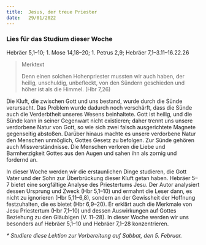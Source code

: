 ```yaml
---
title:  Jesus, der treue Priester
date:   29/01/2022
---
```


### Lies für das Studium dieser Woche
Hebräer 5,1–10; 1. Mose 14,18–20; 1. Petrus 2,9; Hebräer 7,1–3.11–16.22.26

> <p>Merktext</p>
> Denn einen solchen Hohenpriester mussten wir auch haben, der heilig, ­unschuldig, unbefleckt, von den Sündern geschieden und höher ist als die Himmel. (Hbr 7,26)

Die Kluft, die zwischen Gott und uns bestand, wurde durch die Sünde verursacht. Das Problem wurde dadurch noch verschärft, dass die Sünde auch die Verderbtheit unseres Wesens beinhaltete. Gott ist heilig, und die Sünde kann in seiner Gegenwart nicht existieren; daher trennt uns unsere verdorbene ­Natur von Gott, so wie sich zwei falsch ausgerichtete Magnete gegenseitig abstoßen. Darüber hinaus machte es unsere verdorbene Natur den Menschen unmöglich, Gottes Gesetz zu befolgen. Zur Sünde gehören auch Missverständnisse. Die Menschen verloren die Liebe und Barmherzigkeit Gottes aus den Augen und sahen ihn als zornig und fordernd an.

In dieser Woche werden wir die erstaunlichen Dinge studieren, die Gott Vater und der Sohn zur Überbrückung dieser Kluft getan haben. Hebräer 5–7 bietet eine sorgfältige Analyse des Priestertums Jesu. Der Autor analysiert dessen Ursprung und Zweck (Hbr 5,1–10) und ermahnt die Leser dann, es nicht zu ignorieren (Hbr 5,11–6,8), sondern an der Gewissheit der Hoffnung festzuhalten, die es bietet (Hbr 6,9–20). Er erklärt auch die Merkmale von Jesu Priestertum (Hbr 7,1–10) und dessen Auswirkungen auf Gottes Beziehung zu den Gläubigen (V. 11–28). In dieser Woche werden wir uns besonders auf Hebräer 5,1–10 und Hebräer 7,1–28 konzentrieren.

_* Studiere diese Lektion zur Vorbereitung auf Sabbat, den 5. Februar._